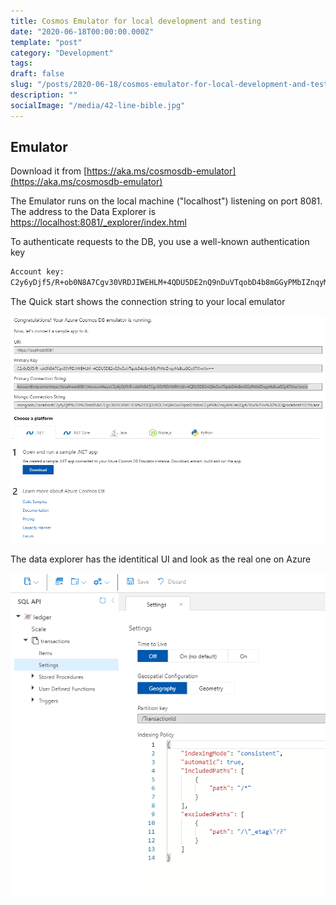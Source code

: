 ```yaml
---
title: Cosmos Emulator for local development and testing
date: "2020-06-18T00:00:00.000Z"
template: "post"
category: "Development"
tags:
draft: false
slug: "/posts/2020-06-18/cosmos-emulator-for-local-development-and-testing/"
description: ""
socialImage: "/media/42-line-bible.jpg"
---
```

  

## Emulator

Download it from [https://aka.ms/cosmosdb-emulator](https://aka.ms/cosmosdb-emulator)

The Emulator runs on the local machine \("localhost"\) listening on port 8081. The address to the Data Explorer is [https://localhost:8081/\_explorer/index.html](https://localhost:8081/_explorer/index.html)

To authenticate requests to the DB, you use a well-known authentication key

```bash
Account key: 
C2y6yDjf5/R+ob0N8A7Cgv30VRDJIWEHLM+4QDU5DE2nQ9nDuVTqobD4b8mGGyPMbIZnqyMsEcaGQy67XIw/Jw==
```

The Quick start shows the connection string to your local emulator

![](assets/image12.png)

The data explorer has the identitical UI and look as the real one on Azure

![](assets/image13.png)

